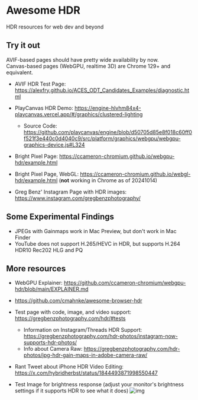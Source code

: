 # Awesome HDR
HDR resources for web dev and beyond

## Try it out

AVIF-based pages should have pretty wide availability by now.  
Canvas-based pages (WebGPU, realtime 3D) are Chrome 129+ and equivalent.  

- AVIF HDR Test Page: https://alexfry.github.io/ACES_ODT_Candidates_Examples/diagnostic.html

- PlayCanvas HDR Demo: https://engine-hlvhm84x4-playcanvas.vercel.app/#/graphics/clustered-lighting
  - Source Code: https://github.com/playcanvas/engine/blob/d50705d85e8f018c60ff0f521f3e440c0d4040c9/src/platform/graphics/webgpu/webgpu-graphics-device.js#L324
- Bright Pixel Page: https://ccameron-chromium.github.io/webgpu-hdr/example.html
- Bright Pixel Page, WebGL: https://ccameron-chromium.github.io/webgl-hdr/example.html (**not** working in Chrome as of 20241014)
- Greg Benz' Instagram Page with HDR images: https://www.instagram.com/gregbenzphotography/

## Some Experimental Findings
- JPEGs with Gainmaps work in Mac Preview, but don't work in Mac Finder
- YouTube does not support H.265/HEVC in HDR, but supports H.264 HDR10 Rec202 HLG and PQ

## More resources

- WebGPU Explainer: https://github.com/ccameron-chromium/webgpu-hdr/blob/main/EXPLAINER.md
- https://github.com/cmahnke/awesome-browser-hdr

- Test page with code, image, and video support: https://gregbenzphotography.com/hdr/#tests
  - Information on Instagram/Threads HDR Support: https://gregbenzphotography.com/hdr-photos/instagram-now-supports-hdr-photos/
  - Info about Camera Raw: https://gregbenzphotography.com/hdr-photos/jpg-hdr-gain-maps-in-adobe-camera-raw/

- Rant Tweet about iPhone HDR Video Editing: https://x.com/hybridherbst/status/1844493871998550447

- Test Image for brightness response (adjust your monitor's brightness settings if it supports HDR to see what it does)
   ![img](https://scontent-fra5-2.cdninstagram.com/v/t51.29350-15/456601983_821166773463295_1912801064159365898_n.jpg?stp=dst-jpegr_e15&efg=eyJ2ZW5jb2RlX3RhZyI6ImltYWdlX3VybGdlbi42MTJ4NDQzLmhkci5mMjkzNTAuZGVmYXVsdF9pbWFnZSJ9&_nc_ht=scontent-fra5-2.cdninstagram.com&_nc_cat=107&_nc_ohc=ueSs6LZryLEQ7kNvgHiNXeU&_nc_gid=c6b3c9ee93aa4150b336175397ca8ac7&edm=APoiHPcBAAAA&ccb=7-5&ig_cache_key=MzQ0MTI1NDkyMjczNjQ5OTYwNw%3D%3D.3-ccb7-5&oh=00_AYAr5CIEZBGlSU1pQvmuMb2N3ZHbwHsuaaR33gaVPnHKrg&oe=6713424B&_nc_sid=22de04)
